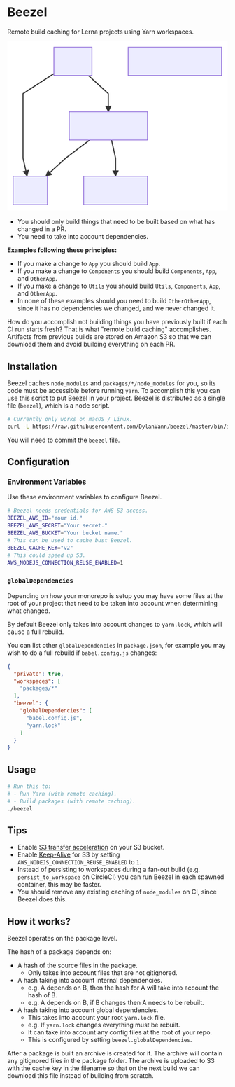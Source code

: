 # Beezel

Remote build caching for Lerna projects using Yarn workspaces.

![](./docs/monorepo.svg)

- You should only build things that need to be built based on what has changed in a PR.
- You need to take into account dependencies.

**Examples following these principles:**

- If you make a change to `App` you should build `App`.
- If you make a change to `Components` you should build `Components`, `App`, and `OtherApp`.
- If you make a change to `Utils` you should build `Utils`, `Components`, `App`, and `OtherApp`.
- In none of these examples should you need to build `OtherOtherApp`, since it has no dependencies we changed, and we never changed it.

How do you accomplish not building things you have previously built if each CI run starts fresh? That is what "remote build caching" accomplishes. Artifacts from previous builds are stored on Amazon S3 so that we can download them and avoid building everything on each PR.

## Installation

Beezel caches `node_modules` and `packages/*/node_modules` for you, so its code must be accessible before running `yarn`.
To accomplish this you can use this script to put Beezel in your project. Beezel is distributed as a single file (`beezel`), which is a node script.

```bash
# Currently only works on macOS / Linux.
curl -L https://raw.githubusercontent.com/DylanVann/beezel/master/bin/install | node
```

You will need to commit the `beezel` file.

## Configuration

### Environment Variables

Use these environment variables to configure Beezel.

```bash
# Beezel needs credentials for AWS S3 access.
BEEZEL_AWS_ID="Your id."
BEEZEL_AWS_SECRET="Your secret."
BEEZEL_AWS_BUCKET="Your bucket name."
# This can be used to cache bust Beezel.
BEEZEL_CACHE_KEY="v2"
# This could speed up S3.
AWS_NODEJS_CONNECTION_REUSE_ENABLED=1
```

### `globalDependencies`

Depending on how your monorepo is setup you may have some files at the root of your project that need to be taken into account when determining what changed.

By default Beezel only takes into account changes to `yarn.lock`, which will cause a full rebuild.

You can list other `globalDependencies` in `package.json`, for example you may wish to do a full rebuild if `babel.config.js` changes:

```json
{
  "private": true,
  "workspaces": [
    "packages/*"
  ],
  "beezel": {
    "globalDependencies": [
      "babel.config.js",
      "yarn.lock"
    ]
  }
}
```

## Usage

```bash
# Run this to:
# - Run Yarn (with remote caching).
# - Build packages (with remote caching).
./beezel
```

## Tips

- Enable [S3 transfer acceleration](https://docs.aws.amazon.com/AmazonS3/latest/dev/transfer-acceleration.html) on your S3 bucket.
- Enable [Keep-Alive](https://docs.aws.amazon.com/sdk-for-javascript/v2/developer-guide/node-reusing-connections.html) for S3 by setting `AWS_NODEJS_CONNECTION_REUSE_ENABLED` to `1`.
- Instead of persisting to workspaces during a fan-out build (e.g. `persist_to_workspace` on CircleCI) you can run Beezel in each spawned container, this may be faster.
- You should remove any existing caching of `node_modules` on CI, since Beezel does this.

## How it works?

Beezel operates on the package level.

The hash of a package depends on:

- A hash of the source files in the package.
  - Only takes into account files that are not gitignored.
- A hash taking into account internal dependencies.
  - e.g. A depends on B, then the hash for A will take into account the hash of B.
  - e.g. A depends on B, if B changes then A needs to be rebuilt.
- A hash taking into account global dependencies.
  - This takes into account your root `yarn.lock` file.
  - e.g. If `yarn.lock` changes everything must be rebuilt.
  - It can take into account any config files at the root of your repo.
  - This is configured by setting `beezel.globalDependencies`.

After a package is built an archive is created for it.
The archive will contain any gitignored files in the package folder.
The archive is uploaded to S3 with the cache key in the filename so that on the next build we can download this file instead of building from scratch.
